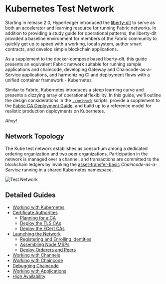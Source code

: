 # Kubernetes Test Network

Starting in release 2.0, Hyperledger introduced the [liberty-dlt](https://hyperledger-fabric.readthedocs.io/en/latest/test_network.html)
to serve as both an accelerator and learning resource for running Fabric networks.  In addition to
providing a study guide for operational patterns, the liberty-dlt provided a baseline environment for members of
the Fabric community to quickly get up to speed with a working, local system, author smart contracts, and develop
simple blockchain applications.

As a supplement to the docker-compose based liberty-dlt, this guide presents an equivalent Fabric network 
suitable for running sample applications and chaincode, developing Gateway and Chaincode-as-a-Service applications, 
and harmonizing CI and deployment flows with a unified container framework - Kubernetes.

Similar to Fabric, Kubernetes introduces a steep learning curve and presents a dizzying array of operational
flexibility.  In this guide, we'll outline the design considerations in the [`./network`](../network)
scripts, provide a supplement to the [Fabric CA Deployment Guide](https://hyperledger-fabric-ca.readthedocs.io/en/latest/deployguide/ca-deploy.html),
and build up to a reference model for realistic production deployments on Kubernetes.

_Ahoy!_


## Network Topology  

The Kube test network establishes as consortium among a dedicated ordering organization and two peer organizations.
Participation in the network is managed over a channel, and transactions are committed to the blockchain ledgers by
invoking the [asset-transfer-basic](https://github.com/hyperledgendary/fabric-ccaas-asset-transfer-basic)
_Chaincode-as-a-Service_ running in a shared Kubernetes namespace.

![Test Network](images/liberty-dlt.png)


## Detailed Guides

- [Working with Kubernetes](KUBERNETES.md)
- [Certificate Authorities](CA.md)
  - [Planning for a CA](CA.md#planning-for-a-ca)
  - [Deploy the TLS CAs](CA.md#deploy-tls-ca-issuers)
  - [Deploy the ECert CAs](CA.md#deploy-the-organization-ca)
- [Launching the Network](NETWORK.md)
  - [Registering and Enrolling Identities](CA.md#registering-and-enrolling-identities)
  - [Assembling Node MSPs](NETWORK.md#fabric-node-msp-context)
  - [Deploy Orderers and Peers](NETWORK.md#starting-peers-and-orderers)
- [Working with Channels](CHANNELS.md)
- [Working with Chaincode](CHAINCODE.md)
- [Debugging Chaincode](CHAINCODE_AS_A_SERVICE.md)
- [Working with Applications](APPLICATIONS.md)
- [High Availability](HIGH_AVAILABILITY.md)
